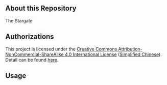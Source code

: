 ## About this Repository

The Stargate

## Authorizations

This project is licensed under the [Creative Commons Attribution-NonCommercial-ShareAlike 4.0 International License](https://creativecommons.org/licenses/by-nc-sa/4.0/) ([Simplified Chinese](https://creativecommons.org/licenses/by-nc-sa/4.0/deed.zh)). Detail can be found [here](./LICENSE).

## Usage

